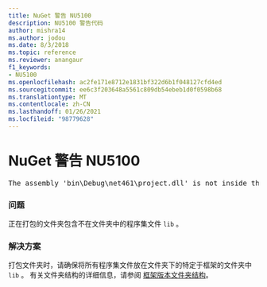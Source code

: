 ```yaml
---
title: NuGet 警告 NU5100
description: NU5100 警告代码
author: mishra14
ms.author: jodou
ms.date: 8/3/2018
ms.topic: reference
ms.reviewer: anangaur
f1_keywords:
- NU5100
ms.openlocfilehash: ac2fe171e8712e1831bf322d6b1f048127cfd4ed
ms.sourcegitcommit: ee6c3f203648a5561c809db54ebeb1d0f0598b68
ms.translationtype: MT
ms.contentlocale: zh-CN
ms.lasthandoff: 01/26/2021
ms.locfileid: "98779628"
---
```

# <a name="nuget-warning-nu5100"></a>NuGet 警告 NU5100
<pre>The assembly 'bin\Debug\net461\project.dll' is not inside the 'lib' folder and hence it won't be added as a reference when the package is installed into a project. Move it into the 'lib' folder if it needs to be referenced.</pre>

### <a name="issue"></a>问题

正在打包的文件夹包含不在文件夹中的程序集文件 `lib` 。


### <a name="solution"></a>解决方案

打包文件夹时，请确保将所有程序集文件放在文件夹下的特定于框架的文件夹中 `lib` 。 有关文件夹结构的详细信息，请参阅 [框架版本文件夹结构](../../create-packages/supporting-multiple-target-frameworks.md#framework-version-folder-structure)。

